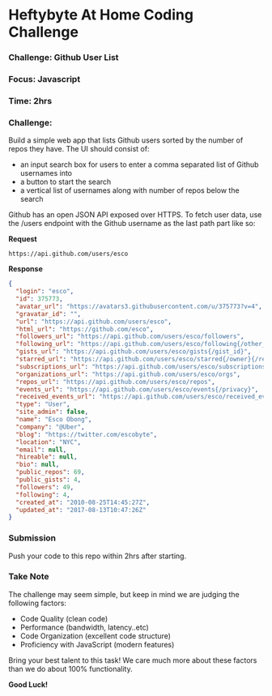 # Heftybyte At Home Coding Challenge

### Challenge:  Github User List

### Focus: Javascript
### Time: 2hrs
### Challenge:

Build a simple web app that lists Github users sorted by the number of repos they have. The UI should consist of:

- an input search box for users to enter a comma separated list of Github usernames into
- a button to start the search
- a vertical list of usernames along with number of repos below the search

Github has an open JSON API exposed over HTTPS. To fetch user data, use the /users endpoint with the Github username as the last path part like so:

**Request**

`https://api.github.com/users/esco`

**Response**
```json
{
  "login": "esco",
  "id": 375773,
  "avatar_url": "https://avatars3.githubusercontent.com/u/375773?v=4",
  "gravatar_id": "",
  "url": "https://api.github.com/users/esco",
  "html_url": "https://github.com/esco",
  "followers_url": "https://api.github.com/users/esco/followers",
  "following_url": "https://api.github.com/users/esco/following{/other_user}",
  "gists_url": "https://api.github.com/users/esco/gists{/gist_id}",
  "starred_url": "https://api.github.com/users/esco/starred{/owner}{/repo}",
  "subscriptions_url": "https://api.github.com/users/esco/subscriptions",
  "organizations_url": "https://api.github.com/users/esco/orgs",
  "repos_url": "https://api.github.com/users/esco/repos",
  "events_url": "https://api.github.com/users/esco/events{/privacy}",
  "received_events_url": "https://api.github.com/users/esco/received_events",
  "type": "User",
  "site_admin": false,
  "name": "Esco Obong",
  "company": "@Uber",
  "blog": "https://twitter.com/escobyte",
  "location": "NYC",
  "email": null,
  "hireable": null,
  "bio": null,
  "public_repos": 69,
  "public_gists": 4,
  "followers": 49,
  "following": 4,
  "created_at": "2010-08-25T14:45:27Z",
  "updated_at": "2017-08-13T10:47:26Z"
}
```
### Submission
Push your code to this repo within 2hrs after starting.

### Take Note

The challenge may seem simple, but keep in mind we are judging the following factors:

- Code Quality (clean code)
- Performance (bandwidth, latency..etc)
- Code Organization (excellent code structure)
- Proficiency with JavaScript (modern features)

Bring your best talent to this task! We care much more about these factors than we do about 100% functionality.

**Good Luck!**
